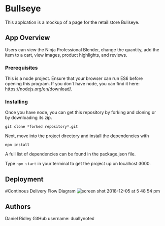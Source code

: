 # Bullseye

This applcation is a mockup of a page for the retail store Bullseye.
## App Overview

Users can view the Ninja Professional Blender, change the quantity, add the item to a cart, view images, product highlights, and reviews.


### Prerequisites

This is a node project. Ensure that your browser can run ES6 before opening this program. If you don't have node, you can find it here: https://nodejs.org/en/download/. 

### Installing

Once you have node, you can get this repository by forking and cloning or by downloading its zip.

```
git clone *forked repository*.git
```

Next, move into the project directory and install the dependencies with

```
npm install
```
A full list of dependencies can be found in the package.json file.

Type `npm start` in your terminal to get the project up on localhost:3000.

## Deployment
#Continous Delivery Flow Diagram
![screen shot 2018-12-05 at 5 48 54 pm](https://user-images.githubusercontent.com/40395381/49551759-213a3800-f8b6-11e8-896c-2d30bd896e8e.png)


## Authors
Daniel Ridley
GitHub username: duallynoted
